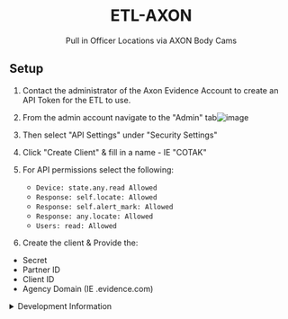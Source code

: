 <h1 align='center'>ETL-AXON</h1>

<p align='center'>Pull in Officer Locations via AXON Body Cams</p>

## Setup

1. Contact the administrator of the Axon Evidence Account to create an API Token for the ETL to use.
2. From the admin account navigate to the "Admin" tab![image](https://github.com/user-attachments/assets/f83d665c-aea6-4077-8b2d-ea04105644f7)

3. Then select "API Settings" under "Security Settings"
4. Click "Create Client" & fill in a name - IE "COTAK"
5. For API permissions select the following:
    - `Device: state.any.read Allowed`
    - `Response: self.locate: Allowed`
    - `Response: self.alert_mark: Allowed`
    - `Response: any.locate: Allowed`
    - `Users: read: Allowed`
6. Create the client & Provide the:
- Secret
- Partner ID
- Client ID
- Agency Domain (IE <your-agency>.evidence.com)

<details><summary>Development Information</summary>

DFPC provided Lambda ETLs are currently all written in [NodeJS](https://nodejs.org/en) through the use of a AWS Lambda optimized
Docker container. Documentation for the Dockerfile can be found in the [AWS Help Center](https://docs.aws.amazon.com/lambda/latest/dg/images-create.html)

```sh
npm install
```

Add a .env file in the root directory that gives the ETL script the necessary variables to communicate with a local ETL server.
When the ETL is deployed the `ETL_API` and `ETL_LAYER` variables will be provided by the Lambda Environment

```json
{
    "ETL_API": "http://localhost:5001",
    "ETL_LAYER": "19"
}
```

To run the task, ensure the local [CloudTAK](https://github.com/dfpc-coe/CloudTAK/) server is running and then run with typescript runtime
or build to JS and run natively with node

```
ts-node task.ts
```

```
npm run build
cp .env dist/
node dist/task.js
```

### Deployment

Deployment into the CloudTAK environment for configuration is done via automatic releases to the DFPC AWS environment.

Github actions will build and push docker releases on every version tag which can then be automatically configured via the
CloudTAK API.

Non-DFPC users will need to setup their own docker => ECS build system via something like Github Actions or AWS Codebuild.

</details>

